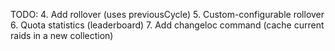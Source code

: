 TODO:
4. Add rollover (uses previousCycle)
5. Custom-configurable rollover
6. Quota statistics (leaderboard)
7. Add changeloc command (cache current raids in a new collection)